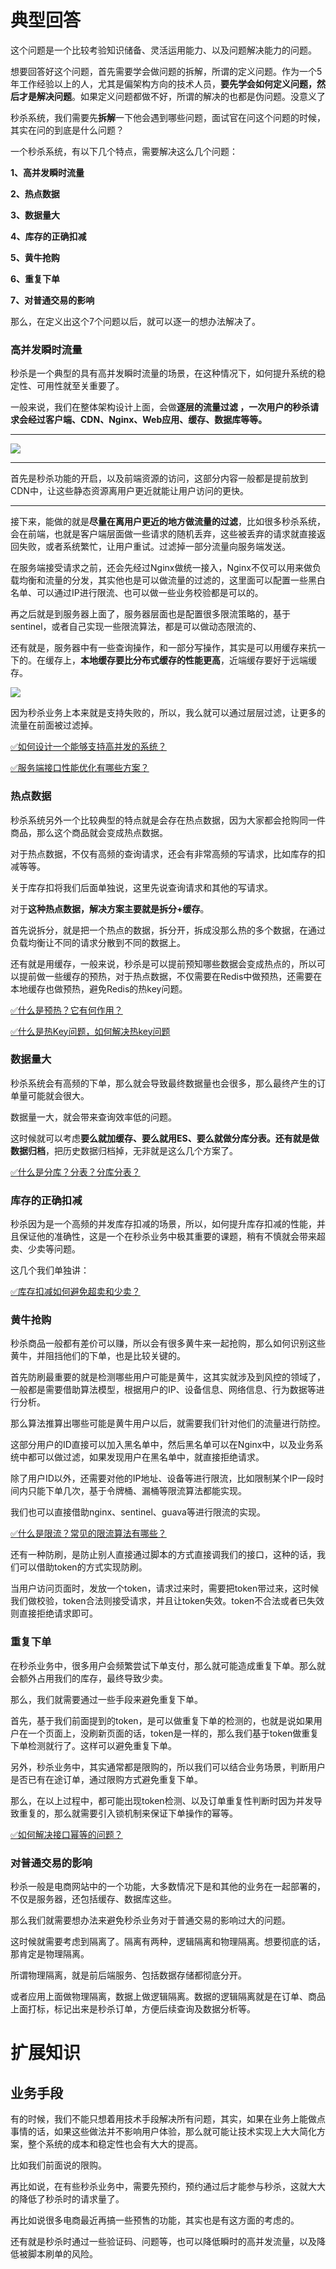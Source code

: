 # 典型回答


这个问题是一个比较考验知识储备、灵活运用能力、以及问题解决能力的问题。



想要回答好这个问题，首先需要学会做问题的拆解，所谓的定义问题。作为一个5年工作经验以上的人，尤其是偏架构方向的技术人员，**要先学会如何定义问题，然后才是解决问题**。如果定义问题都做不好，所谓的解决的也都是伪问题。没意义了



秒杀系统，我们需要先**拆解**一下他会遇到哪些问题，面试官在问这个问题的时候，其实在问的到底是什么问题？



一个秒杀系统，有以下几个特点，需要解决这么几个问题：



**1、高并发瞬时流量**

**2、热点数据**

**3、数据量大**

**4、库存的正确扣减**

**5、黄牛抢购**

**6、重复下单**

**7、对普通交易的影响**



那么，在定义出这个7个问题以后，就可以逐一的想办法解决了。



### 高并发瞬时流量


秒杀是一个典型的具有高并发瞬时流量的场景，在这种情况下，如何提升系统的稳定性、可用性就至关重要了。



一般来说，我们在整体架构设计上面，会做**逐层的流量过滤 ，一次用户的秒杀请求会经过客户端、CDN、Nginx、Web应用、缓存、数据库等等。**

****

![](https://cdn.nlark.com/yuque/0/2023/png/5378072/1680410264595-e9ec1c06-a287-467c-a10c-35ce52b6239a.png)

****

首先是秒杀功能的开启，以及前端资源的访问，这部分内容一般都是提前放到CDN中，让这些静态资源离用户更近就能让用户访问的更快。

****

接下来，能做的就是**尽量在离用户更近的地方做流量的过滤**，比如很多秒杀系统，会在前端，也就是客户端层面做一些请求的随机丢弃，这些被丢弃的请求就直接返回失败，或者系统繁忙，让用户重试。过滤掉一部分流量向服务端发送。



在服务端接受请求之前，还会先经过Nginx做统一接入，Nginx不仅可以用来做负载均衡和流量的分发，其实他也是可以做流量的过滤的，这里面可以配置一些黑白名单、可以通过IP进行限流、也可以做一些业务校验都是可以的。



再之后就是到服务器上面了，服务器层面也是配置很多限流策略的，基于sentinel，或者自己实现一些限流算法，都是可以做动态限流的、



还有就是，服务器中有一些查询操作，和一部分写操作，其实是可以用缓存来抗一下的。在缓存上，**本地缓存要比分布式缓存的性能更高**，近端缓存要好于远端缓存。



![](https://cdn.nlark.com/yuque/0/2023/png/5378072/1680410366587-4b6567a8-25a4-4363-9888-498233e329b1.png)



因为秒杀业务上本来就是支持失败的，所以，我么就可以通过层层过滤，让更多的流量在前面被过滤掉。



[✅如何设计一个能够支持高并发的系统？](https://www.yuque.com/hollis666/qyhor6/gfgqpua8gu3oag44)



[✅服务端接口性能优化有哪些方案？](https://www.yuque.com/hollis666/qyhor6/ifuuagaqo3yd8vqb)



### 热点数据


秒杀系统另外一个比较典型的特点就是会存在热点数据，因为大家都会抢购同一件商品，那么这个商品就会变成热点数据。



对于热点数据，不仅有高频的查询请求，还会有非常高频的写请求，比如库存的扣减等等。



关于库存扣将我们后面单独说，这里先说查询请求和其他的写请求。



对于**这种热点数据，解决方案主要就是拆分+缓存**。



首先说拆分，就是把一个热点的数据，拆分开，拆成没那么热的多个数据，在通过负载均衡让不同的请求分散到不同的数据上。



还有就是用缓存，一般来说，秒杀是可以提前预知哪些数据会变成热点的，所以可以提前做一些缓存的预热，对于热点数据，不仅需要在Redis中做预热，还需要在本地缓存也做预热，避免Redis的热key问题。



[✅什么是预热？它有何作用？](https://www.yuque.com/hollis666/qyhor6/gr4z7dqg4evp5ubz)



[✅什么是热Key问题，如何解决热key问题](https://www.yuque.com/hollis666/qyhor6/lysd3t)



### 数据量大


秒杀系统会有高频的下单，那么就会导致最终数据量也会很多，那么最终产生的订单量可能就会很大。



数据量一大，就会带来查询效率低的问题。



这时候就可以考虑**要么就加缓存、要么就用ES、要么就做分库分表。还有就是做数据归档**，把历史数据归档掉，无非就是这么几个方案了。



[✅什么是分库？分表？分库分表？](https://www.yuque.com/hollis666/qyhor6/wpus0g)





### 库存的正确扣减


秒杀因为是一个高频的并发库存扣减的场景，所以，如何提升库存扣减的性能，并且保证他的准确性，这是一个在秒杀业务中极其重要的课题，稍有不慎就会带来超卖、少卖等问题。



这几个我们单独讲：





[✅库存扣减如何避免超卖和少卖？](https://www.yuque.com/hollis666/qyhor6/qpnna44eczny06z7)





### 黄牛抢购


秒杀商品一般都有差价可以赚，所以会有很多黄牛来一起抢购，那么如何识别这些黄牛，并阻挡他们的下单，也是比较关键的。



首先防刷最重要的就是检测哪些用户可能是黄牛，这其实就涉及到风控的领域了，一般都是需要借助算法模型，根据用户的IP、设备信息、网络信息、行为数据等进行分析。



那么算法推算出哪些可能是黄牛用户以后，就需要我们针对他们的流量进行防控。



这部分用户的ID直接可以加入黑名单中，然后黑名单可以在Nginx中，以及业务系统中都可以做过滤，如果发现用户在黑名单中，就直接拒绝请求。



除了用户ID以外，还需要对他的IP地址、设备等进行限流，比如限制某个IP一段时间内只能下单几次，基于令牌桶、漏桶等限流算法都能实现。



我们也可以直接借助nginx、sentinel、guava等进行限流的实现。



[✅什么是限流？常见的限流算法有哪些？](https://www.yuque.com/hollis666/qyhor6/aw1zho)



还有一种防刷，是防止别人直接通过脚本的方式直接调我们的接口，这种的话，我们可以借助token的方式实现防刷。



当用户访问页面时，发放一个token，请求过来时，需要把token带过来，这时候我们做校验，token合法则接受请求，并且让token失效。token不合法或者已失效则直接拒绝请求即可。



### 重复下单


在秒杀业务中，很多用户会频繁尝试下单支付，那么就可能造成重复下单。那么就会额外占用我们的库存，最终导致少卖。



那么，我们就需要通过一些手段来避免重复下单。



首先，基于我们前面提到的token，是可以做重复下单的检测的，也就是说如果用户在一个页面上，没刷新页面的话，token是一样的，那么我们基于token做重复下单检测就行了。这样可以避免重复下单。



另外，秒杀业务中，其实通常都是限购的，所以我们可以结合业务场景，判断用户是否已有在途订单，通过限购方式避免重复下单。



那么，在以上过程中，都可能出现token检测、以及订单重复性判断时因为并发导致重复的，那么就需要引入锁机制来保证下单操作的幂等。



[✅如何解决接口幂等的问题？](https://www.yuque.com/hollis666/qyhor6/gz2qwl)



### 对普通交易的影响


秒杀一般是电商网站中的一个功能，大多数情况下是和其他的业务在一起部署的，不仅是服务器，还包括缓存、数据库这些。



那么我们就需要想办法来避免秒杀业务对于普通交易的影响过大的问题。



这时候就需要考虑到隔离了。隔离有两种，逻辑隔离和物理隔离。想要彻底的话，那肯定是物理隔离。



所谓物理隔离，就是前后端服务、包括数据存储都彻底分开。



或者应用上面做物理隔离，数据上做逻辑隔离。数据的逻辑隔离就是在订单、商品上面打标，标记出来是秒杀订单，方便后续查询及数据分析等。

# 扩展知识


## 业务手段


有的时候，我们不能只想着用技术手段解决所有问题，其实，如果在业务上能做点事情的话，如果这些做法并不影响用户体验，那么就可能让技术实现上大大简化方案，整个系统的成本和稳定性也会有大大的提高。



比如我们前面说的限购。



再比如说，在有些秒杀业务中，需要先预约，预约通过后才能参与秒杀，这就大大的降低了秒杀时的请求量了。



再比如说很多电商最近再搞一些预售的功能，其实也是有这方面的考虑的。



还有就是秒杀时通过一些验证码、问题等，也可以降低瞬时的高并发流量，以及降低被脚本刷单的风险。

